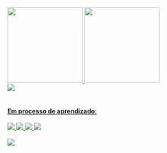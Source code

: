 <div>
  <a href="https://github.com/SamuelGdA">
  <img height="170em" src="https://github-readme-stats.vercel.app/api?username=SamuelGdA&show_icons=true&theme=radical&include_all_commits=true&count_private=true">
  <img height="170em" src="https://github-readme-stats.vercel.app/api/top-langs/?username=SamuelGdA&layout=compact&langs_count=16&theme=radical">
</div>
<div>
  <img src="https://img.shields.io/badge/SAP-0FAAFF?style=for-the-badge&logo=sap&logoColor=white">
</div>
<br>
<h4>Em processo de aprendizado:</h4>
<div>
  <img src="https://img.shields.io/badge/HTML-239120?style=for-the-badge&logo=html5&logoColor=white">
  <img src="https://img.shields.io/badge/CSS-239120?&style=for-the-badge&logo=css3&logoColor=white">
  <img src="https://img.shields.io/badge/JavaScript-F7DF1E?style=for-the-badge&logo=javascript&logoColor=black">
  <img src="https://img.shields.io/badge/Python-14354C?style=for-the-badge&logo=python&logoColor=white">
</div>
<br>
<div>
  <a href="https://www.linkedin.com/in/samuel-gon%C3%A7alves-0793092a0/" target="_blank"><img src=https://img.shields.io/badge/LinkedIn-0077B5?style=for-the-badge&logo=linkedin&logoColor=white target="_blank"></a>
</div>

